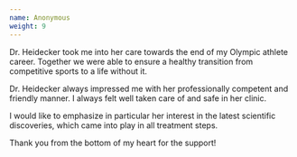 ```yaml
---
name: Anonymous
weight: 9
---
```

Dr. Heidecker took me into her care towards the end of my Olympic athlete career.
Together we were able to ensure a healthy transition from competitive sports to a life without it.

Dr. Heidecker always impressed me with her professionally competent and friendly manner. I always felt well taken care of and safe in her clinic. 

I would like to emphasize in particular her interest in the latest scientific discoveries, which came into play in all treatment steps.

Thank you from the bottom of my heart for the support!